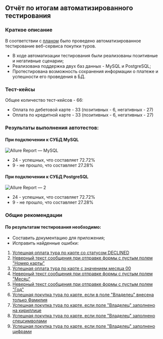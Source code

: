 ## Отчёт по итогам автоматизированного тестирования

### Краткое описание

В соответствии с [планом](https://github.com/AlenaBobrov/QA_Auto_Diploma/blob/main/Documentation/Plan.md) было проведено автоматизированное тестирование веб-сервиса покупки туров.

- В ходе автоматизации тестирования были реализованы позитивные и негативные сценарии;
- Реализована поддержка двух баз данных - MySQL и PostgreSQL;
- Протестирована возможность сохранения информации о платеже и успешности его проведения в БД.

### Тест-кейсы

Общее количество тест-кейсов - 66:

- Оплата по дебетовой карте - 33 (позитивных - 6, негативных - 27)
- Оплата по кредитной карте - 33 (позитивных - 6, негативных - 27)

### Результаты выполнения автотестов:

#### При подключении к СУБД MySQL

![Allure Report — MySQL](https://github.com/AlenaBobrov/QA_Auto_Diploma/assets/125354102/88d1dd43-45f7-4d29-ba84-6194b67e15c7)


* 24 - успешных, что составляет 72.72%
* 9 - не прошло, что составляет 27.28%

#### При подключении к СУБД PostgreSQL

![Allure Report — 2](https://github.com/AlenaBobrov/QA_Auto_Diploma/assets/125354102/77df42b5-f59b-4de0-a44d-61841f064d36)


* 24 - успешных, что составляет 72.72%
* 9 - не прошло, что составляет 27.28%

### Общие рекомендации

#### По результатам тестирования необходимо:

- Составить документацию для приложения;
- Исправить найденные ошибки:

1) [Успешная оплата тура по карте со статусом DECLINED](https://github.com/AlenaBobrov/QA_Auto_Diploma/issues/1)
2) [Неверный текст сообщения при отправке формы с пустым полем "Номер карты"](https://github.com/AlenaBobrov/QA_Auto_Diploma/issues/2)
3) [Успешная оплата тура по карте с значением месяца 00](https://github.com/AlenaBobrov/QA_Auto_Diploma/issues/3)
4) [Неверный текст сообщения при отправке формы с пустым полем "Месяц"](https://github.com/AlenaBobrov/QA_Auto_Diploma/issues/4)
5) [Неверный текст сообщения при отправке формы с пустым полем "Год"](https://github.com/AlenaBobrov/QA_Auto_Diploma/issues/5)
6) [Успешная покупка тура по карте, если в поле "Владелец" внесена только Фамилия](https://github.com/AlenaBobrov/QA_Auto_Diploma/issues/6)
7) [Успешная покупка тура по карте, если поле "Владелец" заполнено на кириллице](https://github.com/AlenaBobrov/QA_Auto_Diploma/issues/7)
8) [Успешная покупка тура по карте, если поле "Владелец" заполнено спецсимволами](https://github.com/AlenaBobrov/QA_Auto_Diploma/issues/8)
9) [Успешная покупка тура по карте, если поле "Владелец" заполнено цифрами](https://github.com/AlenaBobrov/QA_Auto_Diploma/issues/9)
